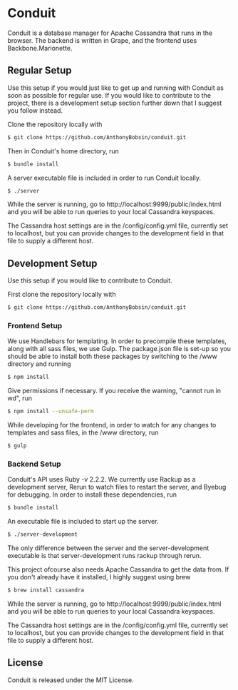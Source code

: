 # Conduit

Conduit is a database manager for Apache Cassandra that runs in the browser. The backend is written in Grape, and the frontend uses Backbone.Marionette.

## Regular Setup

Use this setup if you would just like to get up and running with Conduit as soon as possible for regular use. If you would like to contribute to the project, there is a development setup section further down that I suggest you follow instead.

Clone the repository locally with

```sh
$ git clone https://github.com/AnthonyBobsin/conduit.git
```

Then in Conduit's home directory, run

```sh
$ bundle install
```

A server executable file is included in order to run Conduit locally.

```sh
$ ./server
```

While the server is running, go to http://localhost:9999/public/index.html and you will be able to run queries to your local Cassandra keyspaces.

The Cassandra host settings are in the /config/config.yml file, currently set to localhost, but you can provide changes to the development field in that file to supply a different host.

## Development Setup

Use this setup if you would like to contribute to Conduit.

First clone the repository locally with

```sh
$ git clone https://github.com/AnthonyBobsin/conduit.git
```

### Frontend Setup

We use Handlebars for templating. In order to precompile these templates, along with all sass files, we use Gulp. The package.json file is set-up so you should be able to install both these packages by switching to the /www directory and running

```sh
$ npm install
```

Give permissions if necessary.
If you receive the warning, "cannot run in wd", run

```sh
$ npm install --unsafe-perm
```

While developing for the frontend, in order to watch for any changes to templates and sass files, in the /www directory, run

```sh
$ gulp
```

### Backend Setup

Conduit's API uses Ruby -v 2.2.2. We currently use Rackup as a development server, Rerun to watch files to restart the server, and Byebug for debugging. In order to install these dependencies, run

```sh
$ bundle install
```

An executable file is included to start up the server.

```sh
$ ./server-development
```

The only difference between the server and the server-development executable is that server-development runs rackup through rerun.

This project ofcourse also needs Apache Cassandra to get the data from. If you don't already have it installed, I highly suggest using brew

```sh
$ brew install cassandra
```

While the server is running, go to http://localhost:9999/public/index.html and you will be able to run queries to your local Cassandra keyspaces.

The Cassandra host settings are in the /config/config.yml file, currently set to localhost, but you can provide changes to the development field in that file to supply a different host.

## License

Conduit is released under the MIT License.